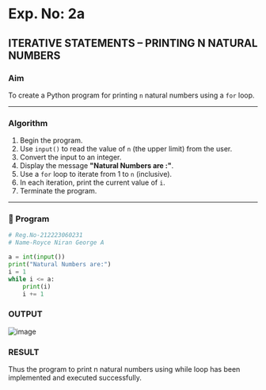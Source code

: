 # Exp. No: 2a  
## ITERATIVE STATEMENTS – PRINTING N NATURAL NUMBERS

###  Aim
To create a Python program for printing `n` natural numbers using a `for` loop.

---

###  Algorithm

1. Begin the program.
2. Use `input()` to read the value of `n` (the upper limit) from the user.
3. Convert the input to an integer.
4. Display the message **"Natural Numbers are :"**.
5. Use a `for` loop to iterate from 1 to `n` (inclusive).
6. In each iteration, print the current value of `i`.
7. Terminate the program.

---

### 🧾 Program

```python
# Reg.No-212223060231
# Name-Royce Niran George A

a = int(input())
print("Natural Numbers are:")
i = 1
while i <= a:
    print(i)
    i += 1
```
### OUTPUT
![image](https://github.com/user-attachments/assets/02c7e4e8-a5f6-4683-831a-7a11ac7ea2bf)

### RESULT
Thus the program to print n natural numbers using while loop has been implemented and executed successfully.
